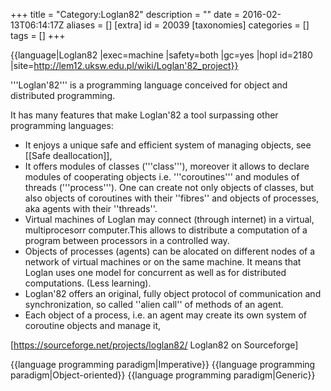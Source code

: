 +++
title = "Category:Loglan82"
description = ""
date = 2016-02-13T06:14:17Z
aliases = []
[extra]
id = 20039
[taxonomies]
categories = []
tags = []
+++

{{language|Loglan82
|exec=machine
|safety=both
|gc=yes
|hopl id=2180
|site=http://lem12.uksw.edu.pl/wiki/Loglan'82_project}}

'''Loglan'82''' is a programming language conceived for object and distributed programming. 

It has many features that make Loglan'82 a tool surpassing other programming languages:
* It enjoys a unique safe and efficient system of managing objects, see [[Safe deallocation]],
* It offers modules of classes ('''class'''), moreover it allows to declare modules of cooperating objects i.e. '''coroutines''' and modules of threads ('''process'''). One can create not only objects of classes, but also objects of coroutines with their ''fibres'' and objects of processes, aka agents with their ''threads''.   
* Virtual machines of Loglan may connect (through internet) in a virtual, multiprocesorr computer.This allows to distribute a computation of a program between processors in a controlled way.
* Objects of processes (agents) can be alocated on different nodes of a network of virtual machines or on the same machine. It means that Loglan uses one model for concurrent as well as for distributed computations. (Less learning).
* Loglan'82 offers an original, fully object protocol of communication and synchronization, so called ''alien call'' of methods of an agent. 
* Each object of a process, i.e. an agent may create its own system of coroutine objects and manage it, 

[https://sourceforge.net/projects/loglan82/ Loglan82 on Sourceforge]

{{language programming paradigm|Imperative}}
{{language programming paradigm|Object-oriented}}
{{language programming paradigm|Generic}}
